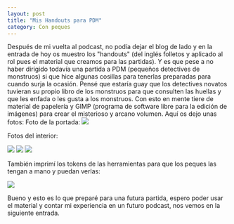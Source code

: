 ```yaml
---
layout: post
title: "Mis Handouts para PDM"
category: Con peques
---
```

Después de mi vuelta al podcast, no podía dejar el blog de lado y en la entrada de hoy os muestro los "handouts" (del inglés folletos y aplicado al rol pues el
material que creamos para las partidas). Y es que pese a no haber dirigido todavía una partida a PDM (pequeños detectives de monstruos) si que hice algunas cosillas
para tenerlas preparadas para cuando surja la ocasión.
Pensé que estaría guay que los detectives novatos tuvieran su propio libro de los monstruos para que consulten las huellas y que les enfada o les gusta a los monstruos. Con esto en mente tiere de material de papelería y GIMP (programa de software libre para la edición de imágenes) para crear el misterioso y arcano volumen. Aquí os dejo unas fotos:
Foto de la portada: 
<img src="https://padreyrolero.github.io/padreyrolero/assets/img/handoutsPDM/libro1.jpg">

Fotos del interior:

<img src="https://padreyrolero.github.io/padreyrolero/assets/img/handoutsPDM/libro2.jpg">
<img src="https://padreyrolero.github.io/padreyrolero/assets/img/handoutsPDM/libro3.jpg">
<img src="https://padreyrolero.github.io/padreyrolero/assets/img/handoutsPDM/libro4.jpg">

También imprimí los tokens de las herramientas para que los peques las tengan a mano y puedan verlas:

<img src="https://padreyrolero.github.io/padreyrolero/assets/img/handoutsPDM/tokens.jpg">

Bueno y esto es lo que preparé para una futura partida, espero poder usar el material y contar mi experiencia en un futuro podcast, nos vemos en la siguiente entrada.